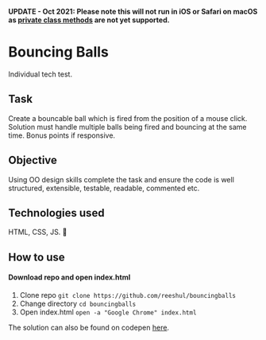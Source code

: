 **UPDATE - Oct 2021: Please note this will not run in iOS or Safari on macOS as [private class methods](https://developer.mozilla.org/en-US/docs/Web/JavaScript/Reference/Classes/Private_class_fields) are not yet supported.**


# Bouncing Balls

Individual tech test.

## Task

Create a bouncable ball which is fired from the position of a mouse click. Solution must handle multiple balls being fired and bouncing at the same time. Bonus points if responsive.

## Objective

Using OO design skills complete the task and ensure the code is well structured, extensible, testable, readable, commented etc.

## Technologies used

HTML, CSS, JS. 🎨 

## How to use

#### Download repo and open index.html

1. Clone repo `git clone https://github.com/reeshul/bouncingballs`
2. Change directory `cd bouncingballs`
3. Open index.html `open -a "Google Chrome" index.html`

The solution can also be found on codepen [here](https://codepen.io/reeshul/pen/zYwdQgP).
